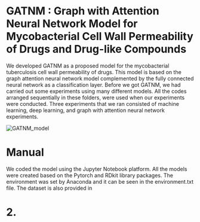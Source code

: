 # GATNM : Graph with Attention Neural Network Model for Mycobacterial Cell Wall Permeability of Drugs and Drug-like Compounds
We developed GATNM as a proposed model for the mycobacterial tuberculosis cell wall permeability of drugs. This model is based on the graph attention neural network model complemented by the fully connected neural network as a classification layer. Before we got GATNM, we had carried out some experiments using many different models. All the codes arranged sequentially in these folders, were used when our experiments were conducted. Three experiments that we ran consisted of machine learning, deep learning, and graph with attention neural network experiments.  

![GATNM_model](https://github.com/asw1982/MTbPrediction/assets/99703772/f947662d-43ab-451c-b7fe-0fe346ed3a74)
# Manual 
We coded the model using the Jupyter Notebook platform. All the models were created based on the Pytorch and RDkit library packages. 
The environment was set by Anaconda and it can be seen in the environment.txt file. 
The dataset is also provided in 

# 2. 
